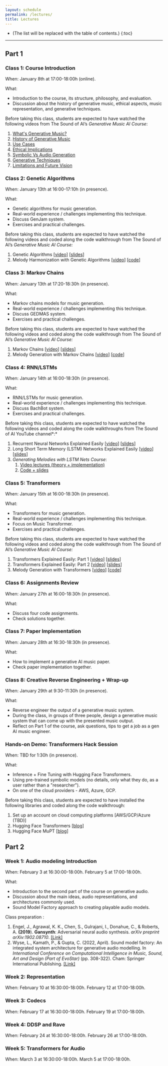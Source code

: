 ```yaml
---
layout: schedule
permalink: /lectures/
title: Lectures
---
```


* (The list will be replaced with the table of contents.)
{:toc}

***

## Part 1

### Class 1: Course Introduction

When: January 8th at 17:00-18:00h (online).

What: 

* Introduction to the course, its structure, philosophy, and evaluation.  
* Discussion about the history of generative music, ethical aspects, music representation, and generative techniques.

Before taking this class, students are expected to have watched the following videos from The Sound of AI’s *Generative Music AI Course*:

1. [What's Generative Music?](https://www.youtube.com/watch?v=9QNG56fc_l8&list=PL-wATfeyAMNqAPjwGT3ikEz3gMo23pl-D&index=2)  
2. [History of Generative Music](https://www.youtube.com/watch?v=3znKoIUrgDI&list=PL-wATfeyAMNqAPjwGT3ikEz3gMo23pl-D&index=3)  
3. [Use Cases](https://www.youtube.com/watch?v=Fg3TGfbEL64&list=PL-wATfeyAMNqAPjwGT3ikEz3gMo23pl-D&index=4)  
4. [Ethical Implications](https://www.youtube.com/watch?v=DCaE5776Rqg&list=PL-wATfeyAMNqAPjwGT3ikEz3gMo23pl-D&index=5)  
5. [Symbolic Vs Audio Generation](https://www.youtube.com/watch?v=VYxcHHJNTR0&list=PL-wATfeyAMNqAPjwGT3ikEz3gMo23pl-D&index=6)  
6. [Generative Techniques](https://www.youtube.com/watch?v=W-_eWSrQ_vU&list=PL-wATfeyAMNqAPjwGT3ikEz3gMo23pl-D&index=7)  
7. [Limitations and Future Vision](https://www.youtube.com/watch?v=viR9q61wV4Q&list=PL-wATfeyAMNqAPjwGT3ikEz3gMo23pl-D&index=8)

### Class 2: Genetic Algorithms

When: January 13th at 16:00-17:10h (in presence).

What: 

* Genetic algorithms for music generation.  
* Real-world experience / challenges implementing this technique.  
* Discuss GenJam system.  
* Exercises and practical challenges.

Before taking this class, students are expected to have watched the following videos and coded along the code walkthrough from The Sound of AI’s *Generative Music AI Course:*

1. Genetic Algorithms \[[video](https://www.youtube.com/watch?v=CAVy7OZ87mE&list=PL-wATfeyAMNqAPjwGT3ikEz3gMo23pl-D&index=15)\] \[[slides](https://github.com/musikalkemist/generativemusicaicourse/blob/main/15.%20Genetic%20algorithms/Slides/15.%20Genetic%20algorithms.pdf)\]  
2. Melody Harmonization with Genetic Algorithms \[[video](https://www.youtube.com/watch?v=AmtLrd-cYSY&list=PL-wATfeyAMNqAPjwGT3ikEz3gMo23pl-D&index=16)\] \[[code](https://github.com/musikalkemist/generativemusicaicourse/blob/main/16.%20Melody%20harmonization%20with%20genetic%20algorithms/Code/geneticmelodyharmonizer.py)\]

### Class 3: Markov Chains

When: January 13th at 17:20-18:30h (in presence).

What: 

* Markov chains models for music generation.  
* Real-world experience / challenges implementing this technique.  
* Discuss GEDMAS system.  
* Exercises and practical challenges.

Before taking this class, students are expected to have watched the following videos and coded along the code walkthrough from The Sound of AI’s *Generative Music AI Course:*

1. Markov Chains \[[video](https://www.youtube.com/watch?v=gn-_ocUaGYo&list=PL-wATfeyAMNqAPjwGT3ikEz3gMo23pl-D&index=11)\] \[[slides](https://github.com/musikalkemist/generativemusicaicourse/blob/main/11.%20Markov%20chains/Slides/11.%20Markov%20chains.pdf)\]  
2. Melody Generation with Markov Chains \[[video](https://www.youtube.com/watch?v=V7OPB6zmSdM&list=PL-wATfeyAMNqAPjwGT3ikEz3gMo23pl-D&index=12)\] \[[code](https://github.com/musikalkemist/generativemusicaicourse/blob/main/12.%20Melody%20generation%20with%20Markov%20chains/Code/markovchain.py)\]

### Class 4: RNN/LSTMs

When: January 14th at 16:00-18:30h (in presence).

What: 

* RNN/LSTMs for music generation.  
* Real-world experience / challenges implementing this technique.  
* Discuss BachBot system.  
* Exercises and practical challenges.

Before taking this class, students are expected to have watched the following videos and coded along the code walkthroughs from The Sound of AI YouTube channel*:*

1. Recurrent Neural Networks Explained Easily \[[video](https://www.youtube.com/watch?v=DY82Goknf0s)\] \[[slides](https://github.com/musikalkemist/DeepLearningForAudioWithPython/tree/master/17-%20Recurrent%20Neural%20Networks%20explained%20easily/slides)\]  
2. Long Short Term Memory (LSTM) Networks Explained Easily \[[video](https://www.youtube.com/watch?v=eCvz-kB4yko)\] \[[slides](https://github.com/musikalkemist/DeepLearningForAudioWithPython/tree/master/18-%20LSTM%20networks%20explained%20easily/slides)\]  
3. *Generating Melodies with LSTM Nets Course*:  
   1. [Video lectures (theory \+ implementation)](https://www.youtube.com/watch?v=FLr0r-QhqH0&list=PL-wATfeyAMNr0KMutwtbeDCmpwvtul-Xz)  
   2. [Code \+ slides](https://github.com/musikalkemist/generating-melodies-with-rnn-lstm/tree/master)

### Class 5: Transformers

When: January 15th at 16:00-18:30h (in presence).

What: 

* Transformers for music generation.  
* Real-world experience / challenges implementing this technique.  
* Focus on Music Transformer.  
* Exercises and practical challenges.

Before taking this class, students are expected to have watched the following videos and coded along the code walkthrough from The Sound of AI’s *Generative Music AI Course:*

1. Transformers Explained Easily: Part 1 \[[video](https://www.youtube.com/watch?v=FtXT-AFzSvg&list=PL-wATfeyAMNqAPjwGT3ikEz3gMo23pl-D&index=17)\] \[[slides](https://github.com/musikalkemist/generativemusicaicourse/blob/main/17.%20Transformers%20-%20Part%201/Slides/17.%20Transformers%20-%20Part%201.pdf)\]  
2. Transformers Explained Easily: Part 2 \[[video](https://www.youtube.com/watch?v=ctbvMnbylsA&list=PL-wATfeyAMNqAPjwGT3ikEz3gMo23pl-D&index=18)\] \[[slides](https://github.com/musikalkemist/generativemusicaicourse/blob/main/18.%20Transformers%20-%20Part%202/Slides/18.%20Transformers%20Part%202.pdf)\]  
3. Melody Generation with Transformers \[[video](https://www.youtube.com/watch?v=j4LABY2d7k4&list=PL-wATfeyAMNqAPjwGT3ikEz3gMo23pl-D&index=19)\] \[[code](https://github.com/musikalkemist/generativemusicaicourse/tree/main/19.%20Melody%20generation%20with%20transformers/Code)\]

### Class 6: Assignments Review

When: January 27th at 16:00-18:30h (in presence).

What: 

* Discuss four code assignments.  
* Check solutions together.

### Class 7: Paper Implementation

When: January 28th at 16:30-18:30h (in presence).

What: 

* How to implement a generative AI music paper.  
* Check paper implementation together. 

### Class 8: Creative Reverse Engineering \+ Wrap-up

When: January 29th at 9:30-11:30h (in presence).

What: 

* Reverse engineer the output of a generative music system.  
* During the class, in groups of three people, design a generative music system that can come up with the presented music output.  
* Reflect on Part 1 of the course, ask questions, tips to get a job as a gen AI music engineer. 

### Hands-on Demo: Transformers Hack Session

When: TBD for 1:30h (in presence).

What: 

* Inference \+ Fine Tuning with Hugging Face Transformers.  
* Using pre-trained symbolic models  (no details, only what they do, as a user rather than a "researcher").  
* On one of the cloud providers \- AWS, Azure, GCP.

Before taking this class, students are expected to have installed the following libraries and coded along the code walkthrough:

1. Set up an account on cloud computing platforms \[AWS/GCP/Azure (TBD)\]  
2. Hugging Face Transformers \[[blog](https://huggingface.co/docs/transformers/en/quicktour)\]  
3. Hugging Face MuPT \[[blog](https://huggingface.co/m-a-p/MuPT-v1-8192-190M)\]

## Part 2

### Week 1: Audio modeling Introduction

When:
February 3 at 16:30:00-18:00h.
February 5 at 17:00-18:00h.

What:

* Introduction to the second part of the course on generative audio.
* Discussion about the main ideas, audio representations, and architectures commonly used.
* Sound Model Factory approach to creating playable audio models.

Class preparation :

1. Engel, J., Agrawal, K. K., Chen, S., Gulrajani, I., Donahue, C., & Roberts, A. **(2019**). **Gansynth**: Adversarial neural audio synthesis. *arXiv preprint arXiv:1902.08710*.  [[Link]](https://arxiv.org/abs/1902.08710)
2. Wyse, L., Kamath, P., & Gupta, C. (2022, April). Sound model factory: An integrated system architecture for generative audio modelling. In *International Conference on Computational Intelligence in Music, Sound, Art and Design (Part of EvoStar)* (pp. 308-322). Cham: Springer International Publishing. [[Link]](https://arxiv.org/abs/2206.13085)

### Week 2: Representation

When:
February 10 at 16:30:00-18:00h.
February 12 at 17:00-18:00h.

### Week 3: Codecs

When:
February 17 at 16:30:00-18:00h.
February 19 at 17:00-18:00h.

### Week 4: DDSP and Rave

When:
February 24 at 16:30:00-18:00h.
February 26 at 17:00-18:00h.

### Week 5: Transformers for Audio

When:
March 3 at 16:30:00-18:00h.
March 5 at 17:00-18:00h.
